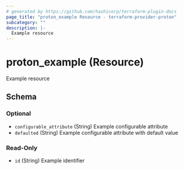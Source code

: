 ```yaml
---
# generated by https://github.com/hashicorp/terraform-plugin-docs
page_title: "proton_example Resource - terraform-provider-proton"
subcategory: ""
description: |-
  Example resource
---
```


# proton_example (Resource)

Example resource



<!-- schema generated by tfplugindocs -->
## Schema

### Optional

- `configurable_attribute` (String) Example configurable attribute
- `defaulted` (String) Example configurable attribute with default value

### Read-Only

- `id` (String) Example identifier
